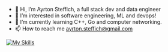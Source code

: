 - 👋 Hi, I’m Ayrton Steffich, a full stack dev and data engineer
- 👀 I’m interested in software engineering, ML and devops!
- 🌱 I’m currently learning C++, Go and computer networking.
- 📫 How to reach me ayrton.steffich@gmail.com


[![My Skills](https://skillicons.dev/icons?i=js,ts,html,css,angular,vue,react,py,flask,nodejs,php,laravel,aws,docker)](https://skillicons.dev)

<!---
Ayrton1697/Ayrton1697 is a ✨ special ✨ repository because its `README.md` (this file) appears on your GitHub profile.
You can click the Preview link to take a look at your changes.
--->
